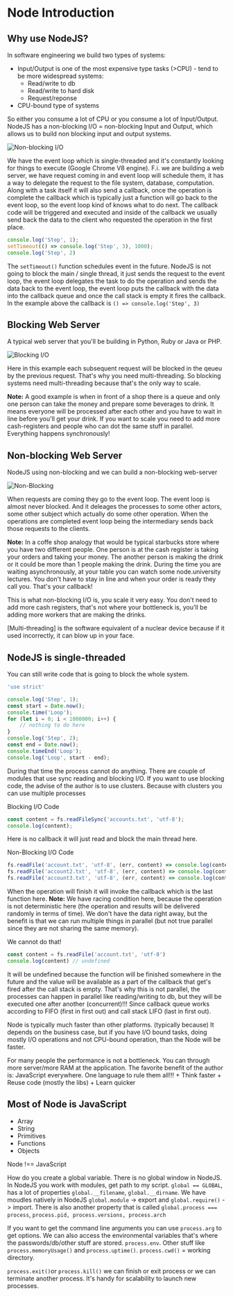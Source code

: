 # Node Introduction

## Why use NodeJS?

In software engineering we build two types of systems:

* Input/Output is one of the most expensive type tasks (>CPU) - tend to be more widespread systems:
    + Read/write to db
    + Read/write to hard disk
    + Request/reponse 
* CPU-bound type of systems

So either you consume a lot of CPU or you consume a lot of Input/Output. NodeJS has a non-blocking I/O = non-blocking Input and Output, which allows us to build non blocking input and output systems. 

![Non-blocking I/O](https://think360studio.com/12-benefits-of-using-node-js-for-web-application/)

We have the event loop which is single-threaded and it's constantly looking for things to execute (Google Chrome V8 engine). F.i. we are building a web server, we have request coming in and event loop will schedule them, it has a way to delegate the request to the file system, database, computation. Along with a task itself it will also send a callback, once the operation is complete the callback which is typically just a function will go back to the event loop, so the event loop kind of knows what to do next. The callback code will be triggered and executed and inside of the callback we usually send back the data to the client who requested the operation in the first place. 

```js
console.log('Step', 1);
setTimeout(() => console.log('Step', 3), 1000);
console.log('Step', 2)
``` 
The `setTimeout()` function schedules event in the future. NodeJS is not going to block the main / single thread, it just sends the request to the event loop, the event loop delegates the task to do the operation and sends the data back to the event loop, the event loop puts the callback with the data into the callback queue and once the call stack is empty it fires the callback. In the example above the callback is `() => console.log('Step', 3)`

## Blocking Web Server

A typical web server that you'll be building in Python, Ruby or Java or PHP. 

![Blocking I/O](https://webapplog.com/you-dont-know-node/threading_node/)

Here in this example each subsequent request will be blocked in the qeueu by the previous request. That's why you need multi-threading. So blocking systems need multi-threading because that's the only way to scale. 

**Note:** A good example is when in front of a shop there is a queue and only one person can take the money and prepare some beverages to drink. It means everyone will be processed after each other and you have to wait in line before you'll get your drink. If you want to scale you need to add more cash-registers and people who can dot the same stuff in parallel. Everything happens synchronously!

## Non-blocking Web Server

NodeJS using non-blocking and we can build a non-blocking web-server

![Non-Blocking](http://m03s6dh33i0jtc3uzfml36au-wpengine.netdna-ssl.com/wp-content/uploads/threading_node.png)

When requests are coming they go to the event loop. The event loop is almost never blocked. And it deleages the processes to some other actors, some other subject which actually do some other operation. When the operations are completed event loop being the intermediary sends back those requests to the clients.

**Note:** In a coffe shop analogy that would be typical starbucks store where you have two different people. One person is at the cash register is taking your orders and taking your money. The another person is making the drink or it could be more than 1 people making the drink. During the time you are waiting asynchronously, at your table you can watch some node.university lectures. You don't have to stay in line and when your order is ready they call you. That's your callback! 

This is what non-blocking I/O is, you scale it very easy. You don't need to add more cash registers, that's not where your bottleneck is, you'll be adding more workers that are making the drinks.

[Multi-threading] is the software equivalent of a nuclear device because if it used incorrectly, it can blow up in your face.

## NodeJS is single-threaded

You can still write code that is going to block the whole system.

```js
'use strict'

console.log('Step', 1);
const start = Date.now();
console.time('Loop');
for (let i = 0; i < 1000000; i++) { 
    // nothing to do here
}
console.log('Step', 2);
const end = Date.now();
console.timeEnd('Loop');
console.log('Loop', start - end);

``` 
During that time the process cannot do anything. There are couple of modules that use sync reading and blocking I/O. If you want to use blocking code, the advise of the author is to use clusters. Because with clusters you can use multiple processes

Blocking I/O Code
```js
const content = fs.readFileSync('accounts.txt', 'utf-8');
console.log(content);
``` 
Here is no callback it will just read and block the main thread here.


Non-Blocking I/O Code
```js
fs.readFile('account.txt', 'utf-8', (err, content) => console.log(content));
fs.readFile('account2.txt', 'utf-8', (err, content) => console.log(content));
fs.readFile('account3.txt', 'utf-8', (err, content) => console.log(content));
``` 
When the operation will finish it will invoke the callback which is the last function here.
**Note:** We have racing condition here, because the operation is not deterministic here (the operation and results will be delivered randomly in terms of time). We don't have the data right away, but the benefit is that we can run multiple things in parallel (but not true parallel since they are not sharing the same memory). 

We cannot do that!

```js
const content = fs.readFile('account.txt', 'utf-8')
console.log(content) // undefined
```
It will be undefined because the function will be finished somewhere in the future and the value will be available as a part of the callback that get's fired after the call stack is empty. That's why this is not parallel, the processes can happen in parallel like reading/writing to db, but they will be executed one after another (concurrent)!!! Since callback queue works according to FIFO (first in first out) and call stack LIFO (last in first out).


Node is typically much faster than other platforms. (typically because) It depends on the business case, but if you have I/O bound tasks, doing mostly I/O operations and not CPU-bound operation, than the Node will be faster. 

For many people the performance is not a bottleneck. You can through more server/more RAM at the application. The favorite benefit of the author is: JavaScript everywhere. One language to rule them all!!!
    + Think faster
    + Reuse code (mostly the libs)
    + Learn quicker

## Most of Node is JavaScript

* Array
* String
* Primitives
* Functions
* Objects

Node !== JavaScript

How do you create a global variable. There is no global window in NodeJS. In NodeJS you work with modules, get path to my script. `global == GLOBAL`, has a lot of properties `global.__filename`, `global.__dirname`. We have moudles natively in NodeJS `global.module` -> export and `global.require()` -> import. There is also another property that is called `global.process === process`, `process.pid, process.versions, process.arch`

If you want to get the command line arguments you can use `process.arg` to get options. We can also access the environmental variables that's where the passwords/db/other stuff are stored. `process.env`. Other stuff like `process.memoryUsage()` and `process.uptime()`. `process.cwd()` = working directory.

`process.exit()`or `process.kill()` we can finish or exit process or we can terminate another process. It's handy for scalability to launch new processes.





